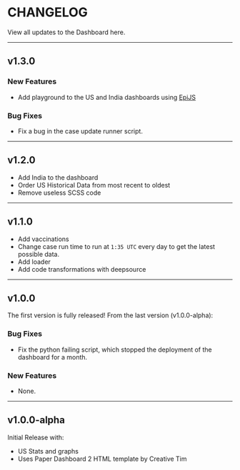 # CHANGELOG
View all updates to the Dashboard here.

---
## v1.3.0
### New Features
- Add playground to the US and India dashboards using [EpiJS](https://epi.js.org)

### Bug Fixes
- Fix a bug in the case update runner script.

---
## v1.2.0
- Add India to the dashboard
- Order US Historical Data from most recent to oldest
- Remove useless SCSS code

---
## v1.1.0
- Add vaccinations
- Change case run time to run at `1:35 UTC` every day to get the latest possible data.
- Add loader
- Add code transformations with deepsource
---
## v1.0.0
The first version is fully released! From the last version (v1.0.0-alpha):

### Bug Fixes
- Fix the python failing script, which stopped the deployment of the dashboard for a month.

### New Features
- None.

---
## v1.0.0-alpha
Initial Release with:
 - US Stats and graphs
 - Uses Paper Dashboard 2 HTML template by Creative Tim
